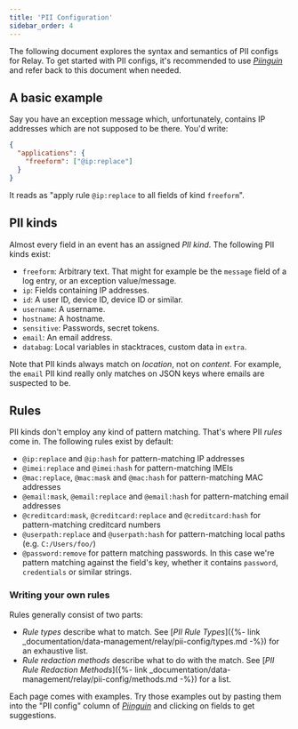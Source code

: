 ```yaml
---
title: 'PII Configuration'
sidebar_order: 4
---
```


The following document explores the syntax and semantics of PII configs for Relay. To get started with PII configs, it's recommended to use [_Piinguin_](https://getsentry.github.io/piinguin) and refer back to this document when needed.

## A basic example

Say you have an exception message which, unfortunately, contains IP addresses which are not supposed to be there. You'd write:

```json
{
  "applications": {
    "freeform": ["@ip:replace"]
  }
}
```

It reads as "apply rule `@ip:replace` to all fields of kind `freeform`".

## PII kinds

Almost every field in an event has an assigned *PII kind*. The following PII kinds exist:

- `freeform`: Arbitrary text. That might for example be the `message` field of a log entry, or an exception value/message.
- `ip`: Fields containing IP addresses.
- `id`: A user ID, device ID, device ID or similar.
- `username`: A username.
- `hostname`: A hostname.
- `sensitive`: Passwords, secret tokens.
- `email`: An email address.
- `databag`: Local variables in stacktraces, custom data in `extra`.

Note that PII kinds always match on _location_, not on _content_. For example,
the `email` PII kind really only matches on JSON keys where emails are
suspected to be.

## Rules

PII kinds don't employ any kind of pattern matching. That's where PII _rules_
come in. The following rules exist by default:

- `@ip:replace` and `@ip:hash` for pattern-matching IP addresses
- `@imei:replace` and `@imei:hash` for pattern-matching IMEIs
- `@mac:replace`, `@mac:mask` and `@mac:hash` for pattern-matching MAC addresses
- `@email:mask`, `@email:replace` and `@email:hash` for pattern-matching email addresses
- `@creditcard:mask`, `@creditcard:replace` and `@creditcard:hash` for pattern-matching creditcard numbers
- `@userpath:replace` and `@userpath:hash` for pattern-matching local paths (e.g. `C:/Users/foo/`)
- `@password:remove` for pattern matching passwords. In this case we're pattern matching against the field's key, whether it contains `password`, `credentials` or similar strings.

### Writing your own rules

Rules generally consist of two parts:

- *Rule types* describe what to match. See [_PII Rule Types_]({%- link _documentation/data-management/relay/pii-config/types.md -%}) for an exhaustive list.
- *Rule redaction methods* describe what to do with the match. See [_PII Rule Redaction Methods_]({%- link _documentation/data-management/relay/pii-config/methods.md -%}) for a list.  

Each page comes with examples. Try those examples out by pasting them into the "PII config" column of [_Piinguin_](https://getsentry.github.io/piinguin) and clicking on fields to get suggestions.
